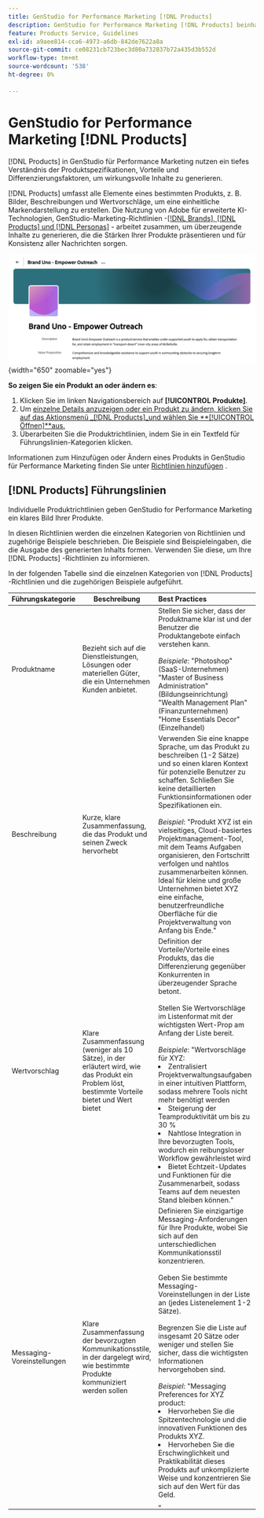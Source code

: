 ```yaml
---
title: GenStudio for Performance Marketing [!DNL Products]
description: GenStudio for Performance Marketing [!DNL Products] beinhaltet alle Aspekte Ihres Produkts - Bilder, Beschreibungen und Wertvorschläge -, um relevante Inhalte zu erstellen, die die Produktstärken hervorheben und die Konsistenz von Produktnachrichten gewährleisten.
feature: Products Service, Guidelines
exl-id: a9aee814-cca6-4973-a6db-842de7622a8a
source-git-commit: ce08231cb723bec3d80a732837b72a435d3b552d
workflow-type: tm+mt
source-wordcount: '538'
ht-degree: 0%

---
```


# GenStudio for Performance Marketing [!DNL Products]

[!DNL Products] in GenStudio für Performance Marketing nutzen ein tiefes Verständnis der Produktspezifikationen, Vorteile und Differenzierungsfaktoren, um wirkungsvolle Inhalte zu generieren.

[!DNL Products] umfasst alle Elemente eines bestimmten Produkts, z. B. Bilder, Beschreibungen und Wertvorschläge, um eine einheitliche Markendarstellung zu erstellen. Die Nutzung von Adobe für erweiterte KI-Technologien, GenStudio-Marketing-Richtlinien -[[!DNL Brands], [!DNL Products] und [!DNL Personas]](/help/user-guide/guidelines/overview.md) - arbeitet zusammen, um überzeugende Inhalte zu generieren, die die Stärken Ihrer Produkte präsentieren und für Konsistenz aller Nachrichten sorgen.

![[!DNL Products] Richtlinien in GenStudio für Performance-Marketing](/help/assets/products-guidelines.png){width="650" zoomable="yes"}

**So zeigen Sie ein Produkt an oder ändern es**:

1. Klicken Sie im linken Navigationsbereich auf **[!UICONTROL Produkte]**.
1. Um [ einzelne Details anzuzeigen oder ein Produkt zu ändern, klicken Sie auf das Aktionsmenü _[!DNL Products]_und wählen Sie **[!UICONTROL Öffnen]**aus.](add-guidelines.md#manage-products)
1. Überarbeiten Sie die Produktrichtlinien, indem Sie in ein Textfeld für Führungslinien-Kategorien klicken.

Informationen zum Hinzufügen oder Ändern eines Produkts in GenStudio für Performance Marketing finden Sie unter [Richtlinien hinzufügen](add-guidelines.md) .

## [!DNL Products] Führungslinien

Individuelle Produktrichtlinien geben GenStudio for Performance Marketing ein klares Bild Ihrer Produkte.

In diesen Richtlinien werden die einzelnen Kategorien von Richtlinien und zugehörige Beispiele beschrieben. Die Beispiele sind Beispieleingaben, die die Ausgabe des generierten Inhalts formen. Verwenden Sie diese, um Ihre [!DNL Products] -Richtlinien zu informieren.

In der folgenden Tabelle sind die einzelnen Kategorien von [!DNL Products] -Richtlinien und die zugehörigen Beispiele aufgeführt.

| Führungskategorie | Beschreibung | Best Practices |
| ------------------| ----------------| :---------- |
| Produktname | Bezieht sich auf die Dienstleistungen, Lösungen oder materiellen Güter, die ein Unternehmen Kunden anbietet. | Stellen Sie sicher, dass der Produktname klar ist und der Benutzer die Produktangebote einfach verstehen kann.<br><br>_Beispiele_: &quot;Photoshop&quot;(SaaS-Unternehmen)<br>&quot;Master of Business Administration&quot;(Bildungseinrichtung)<br>&quot;Wealth Management Plan&quot;(Finanzunternehmen)<br>&quot;Home Essentials Decor&quot;(Einzelhandel) |
| Beschreibung | Kurze, klare Zusammenfassung, die das Produkt und seinen Zweck hervorhebt | Verwenden Sie eine knappe Sprache, um das Produkt zu beschreiben (1-2 Sätze) und so einen klaren Kontext für potenzielle Benutzer zu schaffen. Schließen Sie keine detaillierten Funktionsinformationen oder Spezifikationen ein.<br><br>_Beispiel_: &quot;Produkt XYZ ist ein vielseitiges, Cloud-basiertes Projektmanagement-Tool, mit dem Teams Aufgaben organisieren, den Fortschritt verfolgen und nahtlos zusammenarbeiten können. Ideal für kleine und große Unternehmen bietet XYZ eine einfache, benutzerfreundliche Oberfläche für die Projektverwaltung von Anfang bis Ende.&quot; |
| Wertvorschlag | Klare Zusammenfassung (weniger als 10 Sätze), in der erläutert wird, wie das Produkt ein Problem löst, bestimmte Vorteile bietet und Wert bietet | Definition der Vorteile/Vorteile eines Produkts, das die Differenzierung gegenüber Konkurrenten in überzeugender Sprache betont.<br><br>Stellen Sie Wertvorschläge im Listenformat mit der wichtigsten Wert-Prop am Anfang der Liste bereit.<br><br>_Beispiele_: &quot;Wertvorschläge für XYZ:<br><li>Zentralisiert Projektverwaltungsaufgaben in einer intuitiven Plattform, sodass mehrere Tools nicht mehr benötigt werden</li><li>Steigerung der Teamproduktivität um bis zu 30 %</li><li>Nahtlose Integration in Ihre bevorzugten Tools, wodurch ein reibungsloser Workflow gewährleistet wird</li><li>Bietet Echtzeit-Updates und Funktionen für die Zusammenarbeit, sodass Teams auf dem neuesten Stand bleiben können.&quot;</li> |
| Messaging-Voreinstellungen | Klare Zusammenfassung der bevorzugten Kommunikationsstile, in der dargelegt wird, wie bestimmte Produkte kommuniziert werden sollen | Definieren Sie einzigartige Messaging-Anforderungen für Ihre Produkte, wobei Sie sich auf den unterschiedlichen Kommunikationsstil konzentrieren.<br><br>Geben Sie bestimmte Messaging-Voreinstellungen in der Liste an (jedes Listenelement 1-2 Sätze).<br><br>Begrenzen Sie die Liste auf insgesamt 20 Sätze oder weniger und stellen Sie sicher, dass die wichtigsten Informationen hervorgehoben sind.<br><br>_Beispiel_: &quot;Messaging Preferences for XYZ product:<li>Hervorheben Sie die Spitzentechnologie und die innovativen Funktionen des Produkts XYZ.</li><li>Hervorheben Sie die Erschwinglichkeit und Praktikabilität dieses Produkts auf unkomplizierte Weise und konzentrieren Sie sich auf den Wert für das Geld.</li>„ |
